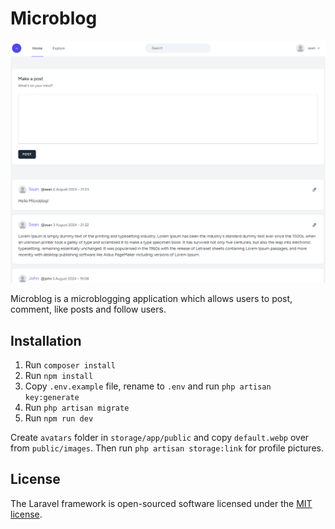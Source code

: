 # Microblog

<img src="public/images/screenshot.png" alt="Screenshot">

Microblog is a microblogging application which allows users to post, comment, like posts and follow users.

## Installation

1. Run `composer install`
2. Run `npm install`
3. Copy `.env.example` file, rename to `.env` and run `php artisan key:generate`
4. Run `php artisan migrate`
5. Run `npm run dev`

Create `avatars` folder in `storage/app/public` and copy `default.webp` over from `public/images`. Then run `php artisan storage:link` for profile pictures.


## License

The Laravel framework is open-sourced software licensed under the [MIT license](https://opensource.org/licenses/MIT).
